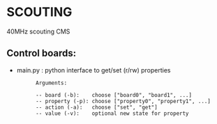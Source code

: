 # SCOUTING
40MHz scouting CMS

## Control boards:

- main.py : python interface to get/set (r/rw) properties

            Arguments:
            
            -- board (-b):    choose ["board0", "board1", ...]
            -- property (-p): choose ["property0", "property1", ...]
            -- action (-a):   choose ["set", "get"]
            -- value (-v):    optional new state for property
